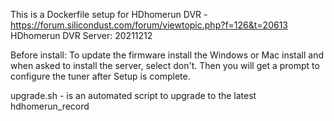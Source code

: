 This is a Dockerfile setup for HDhomerun DVR - https://forum.silicondust.com/forum/viewtopic.php?f=126&t=20613
HDhomerun DVR Server: 20211212


Before install:
To update the firmware install the Windows or Mac install and when asked to install the server, select don't.
Then you will get a prompt to configure the tuner after Setup is complete.

upgrade.sh - is an automated script to upgrade to the latest hdhomerun_record
